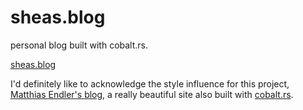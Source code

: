 # sheas.blog
personal blog built with cobalt.rs. 

[sheas.blog](https://sheas.blog)

I'd definitely like to acknowledge the style influence for this project,
[Matthias Endler's blog](https://matthias-endler.de/), a really beautiful site 
also built with [cobalt.rs](https://github.com/cobalt-org/cobalt.rs).

